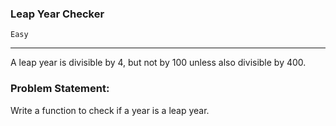 ### Leap Year Checker

`Easy`

---

A leap year is divisible by 4, but not by 100 unless also divisible by 400.

### Problem Statement:

Write a function to check if a year is a leap year.
